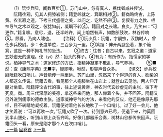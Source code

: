 　　（1）阮步兵啸，闻数百步①。苏门山中，忽有真人，樵伐者咸共传说。
　　阮籍往观，见其人拥膝岩侧；籍登岭就之，箕踞相对②。籍商略终古，上陈黄。农玄寂之道，下考三代盛德之美，以问之，讫然不应③。复叙有力之教、栖神导气之术以观之，彼犹如前，凝瞩不转④。籍因对之长啸。良久，乃笑曰：“可更作。”籍复啸。意尽，退，还半岭许，闻上咱然有声，如数部鼓吹，林谷传响⑤。顾看，乃向人啸也。
　　【注释】①阮步兵：阮籍，字嗣宗，汉魏时人，曾任步兵校尉。步：长度单位，三百步为一里。②箕踞：伸开两腿坐着，象个簸箕，这是一种不拘礼节的坐法。
　　③终古：往昔；自古以来。玄寂之道：道家玄妙虚无的道理。仡（yi）然：抬头的样子。④有为：有所作为，指懦家的学说。栖神导气之术：道家修炼的方法，指精神凝定不散乱，导气养神。
　　⑤■然：查《康熙字典》无■字，疑即啾。啾然，形容声音众多。
　　【译文】步兵校尉阮籍吹口哨儿，声音能传一两里远。苏门山里，忽然来了个得道的真人，砍柴的人都这么传说。阮籍去看，看见那个人抱膝坐在山岩上；就登山去见他，两人伸开腿对坐着。阮籍评论古代的事，往上述说黄帝，神农时代玄妙虚无的主张，往下考究夏。商。周三代深厚的美德，拿这些来问他，那人仰着个头，并不回答。阮籍又另外说到儒家的德教主张，道家凝神导气的方法，来看他的反应，他还是像原先那样，目不转睛地凝视着。阮籍便对着他长长地吹了一个口哨儿。过了好一会儿，他才笑着说：“可以再吹一次。”阮籍又吹了一次。待到意兴已尽，便退下来，约莫回到半山腰处，听到山顶上众音齐鸣，好像几部器乐合奏，树林山谷都传来回声。阮籍回头一看，原来是刚才那个人在吹口哨儿。
<br>[上一篇](18_00) [回卷首](18_00) [下一篇](18_02)
